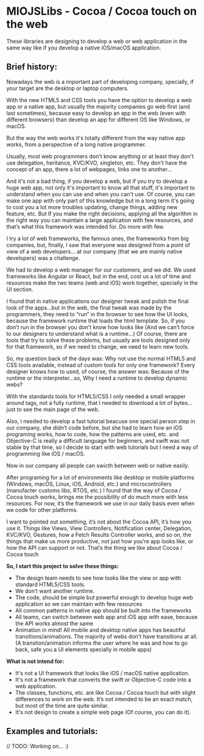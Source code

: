# MIOJSLibs - Cocoa / Cocoa touch on the web

These libraries are designing to develop a web or web application in the same way like if you develop a native iOS/macOS application.

## **Brief history:**

Nowadays the web is a important part of developing company, specially, if your target are the desktop or laptop computers.

With the new HTML5 and CSS tools you have the option to develop a web app or a native app, but usually the majority companies go web first (and last sometimes), because easy to develop an app in the web (even with different browsers) than develop an app for different OS like Windows, or macOS.

But the way the web works it's totally different from the way native app works, from a perspective of a long native programmer.

Usually, most web programmers don't know anything or at least they don't use delegation, heritance, KVC/KVO, singleton, etc. They don't have the concept of an app, there a lot of webpages, links one to another... 

And it's not a bad thing, if you develop a web, but if you try to develop a huge web app, not only it's important to know all that stuff, it's important to understand when you can use and when you can't use. Of course, you can make one app with only part of this knowledge but in a long term it's going to cost you a lot more troubles updating, change things, adding new feature, etc. But If you make the right decisions, applying all the algorithm in the right way you can maintain a large application with few resources, and that’s what this framework was intended for. Do more with few.

I try a lot of web frameworks, the famous ones, the frameworks from big companies, but, finally, I saw that everyone was designed from a point of view of a web developers... at our company (that we are mainly native developers) was a challenge.

We had to develop a web manager for our customers, and we did. We used frameworks like Angular or React, but in the end, cost us a lot of time and resources make the two teams (web and iOS) work together, specially in the UI section. 

I found that in native applications our designer tweak and polish the final look of the apps…but in the web, the final tweak was made by the programmers, they need to “run” in the browser to see how the UI looks, because the framework runtime that loads the html template. So, if you don’t run in the browser you don’t know how looks like (And we can’t force to our designers to understand what is a runtime…) Of course, there are tools that try to solve these problems, but usually are tools designed only for that framework, so if we need to change, we need to learn new tools.

So, my question back of the days was: Why not use the normal HTML5 and CSS tools available, instead of custom tools for only one framework? Every designer knows how to used, of course, the answer was: Because of the runtime or the interpreter…so, Why I need a runtime to develop dynamic webs? 

With the standards tools for HTML5/CSS I only needed a small wrapper around tags, not a fully runtime, that I needed to download a lot of bytes… just to see the main page of the web.

Also, I needed to develop a fast tutorial beacuse one special person step in our company, she didn’t code before, but she had to learn how an iOS programing works, how to code, how the patterns are used, etc. and Objective-C is really a difficult language for beginners, and swift was not stable by that time, so I decide to start with web tutorials but I need a way of programming like iOS / macOS.

Now in our company all people can swicth between web or native easily.

After programing for a lot of environments like desktop or mobile platforms (Windows, macOS, Linux, iOS, Android, etc.) and microcontrollers (manufacter customs libs, RTOS, etc.) I found that the way of Cocoa / Cocoa touch works, brings me the possibility of do much more with less resources. For now, it’s the framework we use in our daily basis even when we code for other platforms.

I want to pointed out something, it’s not about the Cocoa API, it’s how you use it. Things like Views, View Controllers, Notification center, Delegation, KVC/KVO, Gestures, how a Fetch Results Controller works, and so on, the things that make us more productive, not just how you’re app looks like, or how the API can support or not. That’s the thing we like about Cocoa / Cocoa touch

**So, I start this project to solve these things:**

-	The design team needs to see how looks like the view or app with standard HTML5/CSS tools.
-	We don’t want another runtime.
-	The code, should be simple but powerful enough to develop huge web application so we can maintain with few resources
-	All common patterns in native app should be built into the frameworks
-	All teams, can switch between web app and iOS app with ease, because the API works almost the same
- Animation in mind! All mobile and desktop native apps has beautiful transitions/animations. The majority of webs don't have transitions at all. (A transtion/animation informs the user where he was and how to go back, safe you a UI elements specially in mobile apps)


**What is not intend for:**

- It's not a UI framework that looks like iOS / macOS native application.
- It's not a framework that converts the swift or Objective-C code into a web application.
- The classes, functions, etc. are like Cocoa / Cocoa touch but with slight differences to work on the web. It’s not intended to be an exact match, but most of the time are quite similar.
- It's not design to create a simple web page (Of course, you can do it).


## Examples and tutorials:

// TODO: Working on... :)

